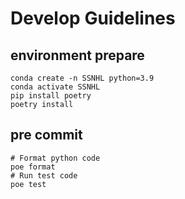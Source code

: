 # Develop Guidelines
## environment prepare
```
conda create -n SSNHL python=3.9
conda activate SSNHL
pip install poetry
poetry install
```
## pre commit
```
# Format python code
poe format
# Run test code
poe test
```

